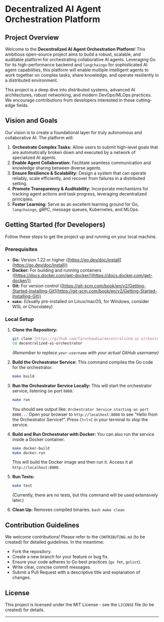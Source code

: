 # Decentralized AI Agent Orchestration Platform

## Project Overview

Welcome to the **Decentralized AI Agent Orchestration Platform**! This ambitious open-source project aims to build a robust, scalable, and auditable platform for orchestrating collaborative AI agents. Leveraging Go for its high-performance backend and `langchaingo` for sophisticated AI agent capabilities, this platform will enable multiple intelligent agents to work together on complex tasks, share knowledge, and operate resiliently in a distributed environment.

This project is a deep dive into distributed systems, advanced AI architectures, robust networking, and modern DevOps/MLOps practices. We encourage contributions from developers interested in these cutting-edge fields.

## Vision and Goals

Our vision is to create a foundational layer for truly autonomous and collaborative AI. The platform will:

1.  **Orchestrate Complex Tasks:** Allow users to submit high-level goals that are automatically broken down and executed by a network of specialized AI agents.
2.  **Enable Agent Collaboration:** Facilitate seamless communication and knowledge sharing between diverse agents.
3.  **Ensure Resilience & Scalability:** Design a system that can operate reliably, scale efficiently, and recover from failures in a distributed setting.
4.  **Promote Transparency & Auditability:** Incorporate mechanisms for tracking agent actions and task progress, leveraging decentralized principles.
5.  **Foster Learning:** Serve as an excellent learning ground for Go, `langchaingo`, gRPC, message queues, Kubernetes, and MLOps.

## Getting Started (for Developers)

Follow these steps to get the project up and running on your local machine.

### Prerequisites

- **Go:** Version 1.22 or higher ([https://go.dev/doc/install](https://go.dev/doc/install))
- **Docker:** For building and running containers ([https://docs.docker.com/get-docker/](https://docs.docker.com/get-docker/))
- **Git:** For version control ([https://git-scm.com/book/en/v2/Getting-Started-Installing-Git](https://git-scm.com/book/en/v2/Getting-Started-Installing-Git))
- **`make`:** (Usually pre-installed on Linux/macOS, for Windows, consider WSL or Chocolatey)

### Local Setup

1.  **Clone the Repository:**

    ```bash
    git clone [https://github.com/Tarunhawdia/decentralized-ai-orchestrator.git](git@github.com:Tarunhawdia/ai_orchestrator.git)
    cd decentralized-ai-orchestrator
    ```

    _(Remember to replace `your-username` with your actual GitHub username)_

2.  **Build the Orchestrator Service:**
    This command compiles the Go code for the orchestrator.

    ```bash
    make build
    ```

3.  **Run the Orchestrator Service Locally:**
    This will start the orchestrator service, listening on port `8080`.

    ```bash
    make run
    ```

    You should see output like: `Orchestrator Service starting on port 8080...`
    Open your browser to `http://localhost:8080` to see "Hello from the Orchestrator Service!".
    Press `Ctrl+C` in your terminal to stop the service.

4.  **Build and Run Orchestrator with Docker:**
    You can also run the service inside a Docker container.

    ```bash
    make docker-build
    make docker-run
    ```

    This will build the Docker image and then run it. Access it at `http://localhost:8080`.

5.  **Run Tests:**

    ```bash
    make test
    ```

    (Currently, there are no tests, but this command will be used extensively later.)

6.  **Clean Up:**
    Removes compiled binaries.
    `bash
    make clean
    `
## Contribution Guidelines

We welcome contributions! Please refer to the `CONTRIBUTING.md` (to be created) for detailed guidelines. In the meantime:

- Fork the repository.
- Create a new branch for your feature or bug fix.
- Ensure your code adheres to Go best practices (`go fmt`, `golint`).
- Write clear, concise commit messages.
- Submit a Pull Request with a descriptive title and explanation of changes.

## License

This project is licensed under the MIT License - see the `LICENSE` file (to be created) for details.

---

